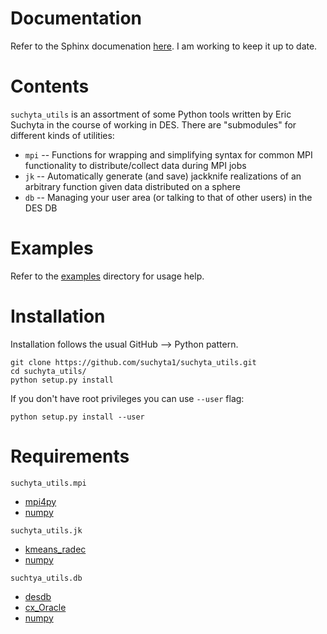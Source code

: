 <h1> Documentation </h1>

Refer to the Sphinx documenation [here](http://www.physics.ohio-state.edu/~suchyta.1/suchyta_utils/).
I am working to keep it up to date.

<h1> Contents </h1>

`suchyta_utils` is an assortment of some Python tools written by Eric Suchyta in the course of working in DES.
There are "submodules" for different kinds of utilities:

* `mpi` -- Functions for wrapping and simplifying syntax for common MPI functionality to distribute/collect data during MPI jobs
* `jk` -- Automatically generate (and save) jackknife realizations of an arbitrary function given data distributed on a sphere
* `db` -- Managing your user area (or talking to that of other users) in the DES DB 


<h1> Examples </h1>

Refer to the [examples](https://github.com/suchyta1/suchyta_utils/tree/master/examples) directory for usage help.


<h1> Installation </h1>

Installation follows the usual GitHub --> Python pattern.
```
git clone https://github.com/suchyta1/suchyta_utils.git
cd suchyta_utils/
python setup.py install
```

If you don't have root privileges you can use `--user` flag:
```
python setup.py install --user
```


<h1> Requirements </h1>

`suchyta_utils.mpi`
* [mpi4py](https://pypi.python.org/pypi/mpi4py)
* [numpy](http://www.numpy.org/)

`suchyta_utils.jk`
* [kmeans_radec](https://github.com/esheldon/kmeans_radec)
* [numpy](http://www.numpy.org/)


`suchtya_utils.db`
* [desdb](https://github.com/esheldon/desdb)
* [cx_Oracle](http://cx-oracle.sourceforge.net/)
* [numpy](http://www.numpy.org/)

